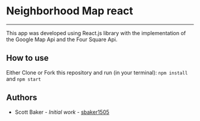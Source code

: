 # Neighborhood Map react

---
This app was developed using React.js library with the implementation of the Google Map Api and the Four Square Api.

## How to use

Either Clone or Fork this repository and run (in your terminal):
`npm install` and `npm start`

## Authors

- Scott Baker - _Initial work_ - [sbaker1505](https://github.com/sbaker1505)
